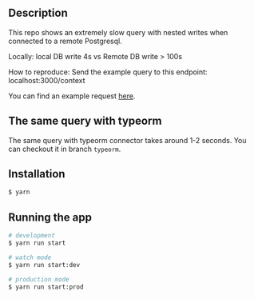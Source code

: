 
## Description

This repo shows an extremely slow query with nested writes when connected to a remote Postgresql.

Locally: local DB write 4s vs Remote DB write > 100s

How to reproduce:
Send the example query to this endpoint: localhost:3000/context

You can find an example request [here](https://gist.github.com/monapasan/adb95a22a8286b22897092934e81683e).

## The same query with typeorm

The same query with typeorm connector takes around 1-2 seconds.
You can checkout it in branch `typeorm`.

## Installation

```bash
$ yarn
```

## Running the app

```bash
# development
$ yarn run start

# watch mode
$ yarn run start:dev

# production mode
$ yarn run start:prod
```
